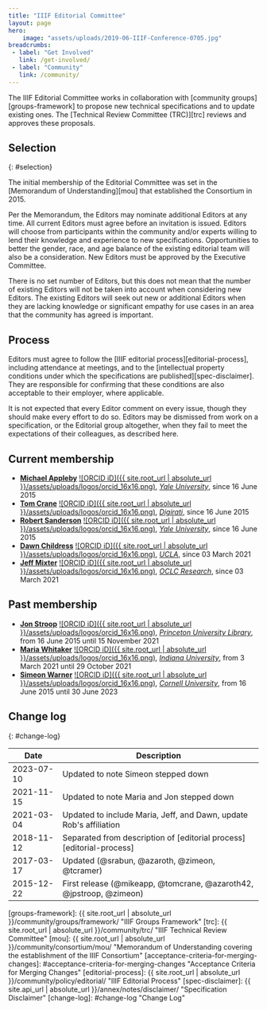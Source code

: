 ```yaml
---
title: "IIIF Editorial Committee"
layout: page
hero:
    image: "assets/uploads/2019-06-IIIF-Conference-0705.jpg"
breadcrumbs:
 - label: "Get Involved"
   link: /get-involved/
 - label: "Community"
   link: /community/
---
```


The IIIF Editorial Committee works in collaboration with [community groups][groups-framework] to propose new technical specifications and to update existing ones. The [Technical Review Committee (TRC)][trc] reviews and approves these proposals.

## Selection
{: #selection}

The initial membership of the Editorial Committee was set in the [Memorandum of Understanding][mou] that established the Consortium in 2015.

Per the Memorandum, the Editors may nominate additional Editors at any time. All current Editors must agree before an invitation is issued. Editors will choose from participants within the community and/or experts willing to lend their knowledge and experience to new specifications. Opportunities to better the gender, race, and age balance of the existing editorial team will also be a consideration. New Editors must be approved by the Executive Committee.

There is no set number of Editors, but this does not mean that the number of existing Editors will not be taken into account when considering new Editors. The existing Editors will seek out new or additional Editors when they are lacking knowledge or significant empathy for use cases in an area that the community has agreed is important.

## Process

Editors must agree to follow the [IIIF editorial process][editorial-process], including attendance at meetings, and to the [intellectual property conditions under which the specifications are published][spec-disclaimer]. They are responsible for confirming that these conditions are also acceptable to their employer, where applicable.

It is not expected that every Editor comment on every issue, though they should make every effort to do so. Editors may be dismissed from work on a specification, or the Editorial group altogether, when they fail to meet the expectations of their colleagues, as described here.

## Current membership

  * **[Michael Appleby](https://orcid.org/0000-0002-1266-298X)** [![ORCID iD]({{ site.root_url | absolute_url }}/assets/uploads/logos/orcid_16x16.png)](https://orcid.org/0000-0002-1266-298X), [_Yale University_](http://www.yale.edu/), since 16 June 2015
  * **[Tom Crane](https://orcid.org/0000-0003-1881-243X)** [![ORCID iD]({{ site.root_url | absolute_url }}/assets/uploads/logos/orcid_16x16.png)](https://orcid.org/0000-0003-1881-243X), [_Digirati_](http://digirati.com/), since 16 June 2015
  * **[Robert Sanderson](https://orcid.org/0000-0003-4441-6852)** [![ORCID iD]({{ site.root_url | absolute_url }}/assets/uploads/logos/orcid_16x16.png)](https://orcid.org/0000-0003-4441-6852), [_Yale University_](http://www.yale.edu/), since 16 June 2015
  * **[Dawn Childress](https://orcid.org/0000-0003-2602-2788)** [![ORCID iD]({{ site.root_url | absolute_url }}/assets/uploads/logos/orcid_16x16.png)](https://orcid.org/0000-0003-2602-2788), [_UCLA_](https://www.ucla.edu/), since 03 March 2021
  * **[Jeff Mixter](https://orcid.org/0000-0002-8411-2952)** [![ORCID iD]({{ site.root_url | absolute_url }}/assets/uploads/logos/orcid_16x16.png)](https://orcid.org/0000-0002-8411-2952), [_OCLC Research_](https://www.oclc.org/research/home.html), since 03 March 2021

## Past membership

  * **[Jon Stroop](https://orcid.org/0000-0002-0367-1243)** [![ORCID iD]({{ site.root_url | absolute_url }}/assets/uploads/logos/orcid_16x16.png)](https://orcid.org/0000-0002-0367-1243), [_Princeton University Library_](https://library.princeton.edu/), from 16 June 2015 until 15 November 2021
  * **[Maria Whitaker](https://orcid.org/0000-0002-3003-8582)** [![ORCID iD]({{ site.root_url | absolute_url }}/assets/uploads/logos/orcid_16x16.png)](https://orcid.org/0000-0002-3003-8582), [_Indiana University_](https://indiana.edu), from 3 March 2021 until 29 October 2021
  * **[Simeon Warner](https://orcid.org/0000-0002-7970-7855)** [![ORCID iD]({{ site.root_url | absolute_url }}/assets/uploads/logos/orcid_16x16.png)](https://orcid.org/0000-0002-7970-7855), [_Cornell University_](https://www.cornell.edu/), from 16 June 2015 until 30 June 2023

## Change log
{: #change-log}

 | Date       | Description                                                          |
 | ---------- | -------------------------------------------------------------------- |
 | 2023-07-10 | Updated to note Simeon stepped down                   |
 | 2021-11-15 | Updated to note Maria and Jon stepped down |
 | 2021-03-04 | Updated to include Maria, Jeff, and Dawn, update Rob's affiliation |
 | 2018-11-12 | Separated from description of [editorial process][editorial-process] |
 | 2017-03-17 | Updated (@srabun, @azaroth, @zimeon, @tcramer)                       |
 | 2015-12-22 | First release (@mikeapp, @tomcrane, @azaroth42, @jpstroop, @zimeon)  |

[groups-framework]: {{ site.root_url | absolute_url }}/community/groups/framework/ "IIIF Groups Framework"
[trc]: {{ site.root_url | absolute_url }}/community/trc/ "IIIF Technical Review Committee"
[mou]: {{ site.root_url | absolute_url }}/community/consortium/mou/ "Memorandum of Understanding covering the establishment of the IIIF Consortium"
[acceptance-criteria-for-merging-changes]: #acceptance-criteria-for-merging-changes "Acceptance Criteria for Merging Changes"
[editorial-process]: {{ site.root_url | absolute_url }}/community/policy/editorial/ "IIIF Editorial Process"
[spec-disclaimer]: {{ site.api_url | absolute_url }}/annex/notes/disclaimer/ "Specification Disclaimer"
[change-log]: #change-log "Change Log"

